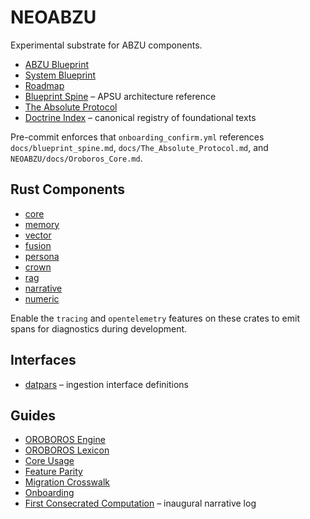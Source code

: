 # NEOABZU

Experimental substrate for ABZU components.

- [ABZU Blueprint](../../docs/ABZU_blueprint.md)
- [System Blueprint](../../docs/system_blueprint.md)
- [Roadmap](../../docs/roadmap.md)
- [Blueprint Spine](../../docs/blueprint_spine.md) – APSU architecture reference
- [The Absolute Protocol](../../docs/The_Absolute_Protocol.md)
- [Doctrine Index](../../docs/doctrine_index.md) – canonical registry of foundational texts

Pre-commit enforces that `onboarding_confirm.yml` references `docs/blueprint_spine.md`, `docs/The_Absolute_Protocol.md`, and `NEOABZU/docs/Oroboros_Core.md`.

## Rust Components
- [core](../core)
- [memory](../memory)
- [vector](../vector)
- [fusion](../fusion)
- [persona](../persona)
- [crown](../crown)
- [rag](../rag)
- [narrative](../narrative)
- [numeric](../numeric)

Enable the `tracing` and `opentelemetry` features on these crates to emit spans for diagnostics during development.

## Interfaces
- [datpars](../../docs/datpars_overview.md) – ingestion interface definitions

## Guides
- [OROBOROS Engine](OROBOROS_Engine.md)
- [OROBOROS Lexicon](OROBOROS_Lexicon.md)
- [Core Usage](core_usage.md)
- [Feature Parity](feature_parity.md)
- [Migration Crosswalk](migration_crosswalk.md)
- [Onboarding](onboarding.md)
- [First Consecrated Computation](Oroboros_Core.md#first-consecrated-computation) – inaugural narrative log
